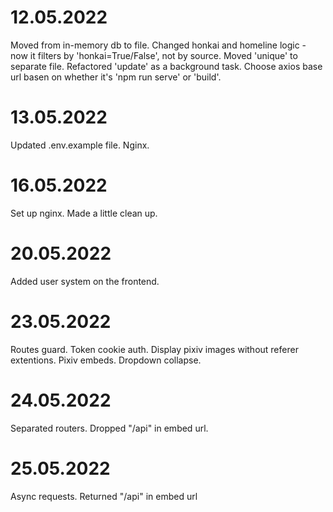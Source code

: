 # 12.05.2022
Moved from in-memory db to file. Changed honkai and homeline logic - now it filters by 'honkai=True/False', not by source. Moved 'unique' to separate file. Refactored 'update' as a background task. Choose axios base url basen on whether it's 'npm run serve' or 'build'.

# 13.05.2022
Updated .env.example file. Nginx.

# 16.05.2022
Set up nginx. Made a little clean up.

# 20.05.2022
Added user system on the frontend.

# 23.05.2022
Routes guard. Token cookie auth. Display pixiv images without referer extentions. Pixiv embeds. Dropdown collapse.

# 24.05.2022
Separated routers. Dropped "/api" in embed url.

# 25.05.2022
Async requests. Returned "/api" in embed url